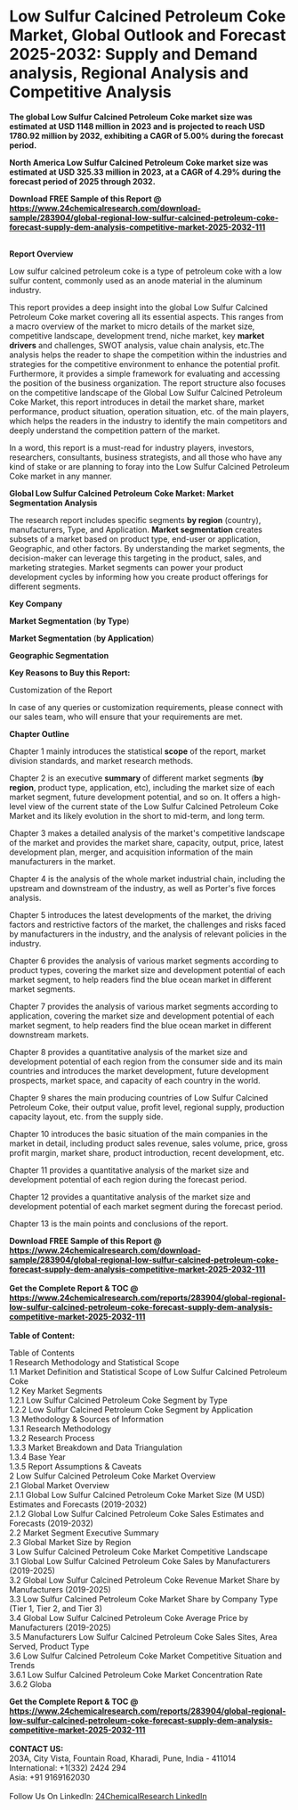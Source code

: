 <h1>Low Sulfur Calcined Petroleum Coke Market, Global Outlook and Forecast 2025-2032: Supply and Demand analysis, Regional Analysis and Competitive Analysis</h1><p><strong>The global Low Sulfur Calcined Petroleum Coke market size was estimated at USD 1148 million in 2023 and is projected to reach USD 1780.92 million by 2032, exhibiting a CAGR of 5.00% during the forecast period.</strong></p><p>
</p><p><strong>North America Low Sulfur Calcined Petroleum Coke market size was estimated at USD 325.33 million in 2023, at a CAGR of 4.29% during the forecast period of 2025 through 2032.</strong></p><div><b>Download FREE Sample of this Report @ 
            <a href="https://www.24chemicalresearch.com/download-sample/283904/global-regional-low-sulfur-calcined-petroleum-coke-forecast-supply-dem-analysis-competitive-market-2025-2032-111">
            https://www.24chemicalresearch.com/download-sample/283904/global-regional-low-sulfur-calcined-petroleum-coke-forecast-supply-dem-analysis-competitive-market-2025-2032-111</a></b></div><br><p>
</p><p><strong>Report Overview</strong></p><p>
</p><p>Low sulfur calcined petroleum coke is a type of petroleum coke with a low sulfur content, commonly used as an anode material in the aluminum industry.</p><p>
</p><p>This report provides a deep insight into the global Low Sulfur Calcined Petroleum Coke market covering all its essential aspects. This ranges from a macro overview of the market to micro details of the market size, competitive landscape, development trend, niche market, key <strong>market drivers</strong> and challenges, SWOT analysis, value chain analysis, etc.The analysis helps the reader to shape the competition within the industries and strategies for the competitive environment to enhance the potential profit. Furthermore, it provides a simple framework for evaluating and accessing the position of the business organization. The report structure also focuses on the competitive landscape of the Global Low Sulfur Calcined Petroleum Coke Market, this report introduces in detail the market share, market performance, product situation, operation situation, etc. of the main players, which helps the readers in the industry to identify the main competitors and deeply understand the competition pattern of the market.</p><p>
</p><p>In a word, this report is a must-read for industry players, investors, researchers, consultants, business strategists, and all those who have any kind of stake or are planning to foray into the Low Sulfur Calcined Petroleum Coke market in any manner.</p><p>
</p><p><strong>Global Low Sulfur Calcined Petroleum Coke Market: Market Segmentation Analysis</strong></p><p>
</p><p>The research report includes specific segments <strong>by region</strong> (country), manufacturers, Type, and Application. <strong>Market segmentation</strong> creates subsets of a market based on product type, end-user or application, Geographic, and other factors. By understanding the market segments, the decision-maker can leverage this targeting in the product, sales, and marketing strategies. Market segments can power your product development cycles by informing how you create product offerings for different segments.</p><p>
</p><p><strong>Key Company</strong></p><p>
</p><p>
</p><p><strong>Market Segmentation</strong> (<strong>by Type</strong>)</p><p>
</p><p>
</p><p><strong>Market Segmentation</strong> (<strong>by Application</strong>)</p><p>
</p><p>
</p><p><strong>Geographic Segmentation</strong></p><p>
</p><p>
</p><p><strong>Key Reasons to Buy this Report:</strong></p><p>
</p><p>
</p><p>Customization of the Report</p><p>
</p><p>In case of any queries or customization requirements, please connect with our sales team, who will ensure that your requirements are met.</p><p>
</p><p><strong>Chapter Outline</strong></p><p>
</p><p>Chapter 1 mainly introduces the statistical <strong>scope</strong> of the report, market division standards, and market research methods.</p><p>
</p><p>Chapter 2 is an executive <strong>summary</strong> of different market segments (<strong>by region</strong>, product type, application, etc), including the market size of each market segment, future development potential, and so on. It offers a high-level view of the current state of the Low Sulfur Calcined Petroleum Coke Market and its likely evolution in the short to mid-term, and long term.</p><p>
</p><p>Chapter 3 makes a detailed analysis of the market's competitive landscape of the market and provides the market share, capacity, output, price, latest development plan, merger, and acquisition information of the main manufacturers in the market.</p><p>
</p><p>Chapter 4 is the analysis of the whole market industrial chain, including the upstream and downstream of the industry, as well as Porter's five forces analysis.</p><p>
</p><p>Chapter 5 introduces the latest developments of the market, the driving factors and restrictive factors of the market, the challenges and risks faced by manufacturers in the industry, and the analysis of relevant policies in the industry.</p><p>
</p><p>Chapter 6 provides the analysis of various market segments according to product types, covering the market size and development potential of each market segment, to help readers find the blue ocean market in different market segments.</p><p>
</p><p>Chapter 7 provides the analysis of various market segments according to application, covering the market size and development potential of each market segment, to help readers find the blue ocean market in different downstream markets.</p><p>
</p><p>Chapter 8 provides a quantitative analysis of the market size and development potential of each region from the consumer side and its main countries and introduces the market development, future development prospects, market space, and capacity of each country in the world.</p><p>
</p><p>Chapter 9 shares the main producing countries of Low Sulfur Calcined Petroleum Coke, their output value, profit level, regional supply, production capacity layout, etc. from the supply side.</p><p>
</p><p>Chapter 10 introduces the basic situation of the main companies in the market in detail, including product sales revenue, sales volume, price, gross profit margin, market share, product introduction, recent development, etc.</p><p>
</p><p>Chapter 11 provides a quantitative analysis of the market size and development potential of each region during the forecast period.</p><p>
</p><p>Chapter 12 provides a quantitative analysis of the market size and development potential of each market segment during the forecast period.</p><p>
</p><p>Chapter 13 is the main points and conclusions of the report.</p><div><b>Download FREE Sample of this Report @ 
            <a href="https://www.24chemicalresearch.com/download-sample/283904/global-regional-low-sulfur-calcined-petroleum-coke-forecast-supply-dem-analysis-competitive-market-2025-2032-111">
            https://www.24chemicalresearch.com/download-sample/283904/global-regional-low-sulfur-calcined-petroleum-coke-forecast-supply-dem-analysis-competitive-market-2025-2032-111</a></b></div><br><div><b>Get the Complete Report & TOC @ 
            <a href="https://www.24chemicalresearch.com/reports/283904/global-regional-low-sulfur-calcined-petroleum-coke-forecast-supply-dem-analysis-competitive-market-2025-2032-111">
            https://www.24chemicalresearch.com/reports/283904/global-regional-low-sulfur-calcined-petroleum-coke-forecast-supply-dem-analysis-competitive-market-2025-2032-111</a></b></div><br>
            <b>Table of Content:</b><p>Table of Contents<br />
1 Research Methodology and Statistical Scope<br />
1.1 Market Definition and Statistical Scope of Low Sulfur Calcined Petroleum Coke<br />
1.2 Key Market Segments<br />
1.2.1 Low Sulfur Calcined Petroleum Coke Segment by Type<br />
1.2.2 Low Sulfur Calcined Petroleum Coke Segment by Application<br />
1.3 Methodology & Sources of Information<br />
1.3.1 Research Methodology<br />
1.3.2 Research Process<br />
1.3.3 Market Breakdown and Data Triangulation<br />
1.3.4 Base Year<br />
1.3.5 Report Assumptions & Caveats<br />
2 Low Sulfur Calcined Petroleum Coke Market Overview<br />
2.1 Global Market Overview<br />
2.1.1 Global Low Sulfur Calcined Petroleum Coke Market Size (M USD) Estimates and Forecasts (2019-2032)<br />
2.1.2 Global Low Sulfur Calcined Petroleum Coke Sales Estimates and Forecasts (2019-2032)<br />
2.2 Market Segment Executive Summary<br />
2.3 Global Market Size by Region<br />
3 Low Sulfur Calcined Petroleum Coke Market Competitive Landscape<br />
3.1 Global Low Sulfur Calcined Petroleum Coke Sales by Manufacturers (2019-2025)<br />
3.2 Global Low Sulfur Calcined Petroleum Coke Revenue Market Share by Manufacturers (2019-2025)<br />
3.3 Low Sulfur Calcined Petroleum Coke Market Share by Company Type (Tier 1, Tier 2, and Tier 3)<br />
3.4 Global Low Sulfur Calcined Petroleum Coke Average Price by Manufacturers (2019-2025)<br />
3.5 Manufacturers Low Sulfur Calcined Petroleum Coke Sales Sites, Area Served, Product Type<br />
3.6 Low Sulfur Calcined Petroleum Coke Market Competitive Situation and Trends<br />
3.6.1 Low Sulfur Calcined Petroleum Coke Market Concentration Rate<br />
3.6.2 Globa</p><div><b>Get the Complete Report & TOC @ 
            <a href="https://www.24chemicalresearch.com/reports/283904/global-regional-low-sulfur-calcined-petroleum-coke-forecast-supply-dem-analysis-competitive-market-2025-2032-111">
            https://www.24chemicalresearch.com/reports/283904/global-regional-low-sulfur-calcined-petroleum-coke-forecast-supply-dem-analysis-competitive-market-2025-2032-111</a></b></div><br><b>CONTACT US:</b><br>
            203A, City Vista, Fountain Road, Kharadi, Pune, India - 411014<br>
            International: +1(332) 2424 294<br>
            Asia: +91 9169162030 <br><br>
            Follow Us On LinkedIn: <a href="https://www.linkedin.com/company/24chemicalresearch/">24ChemicalResearch LinkedIn</a>